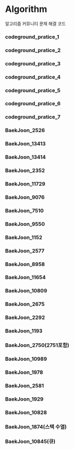 ﻿# Algorithm
알고리즘 커뮤니티 문제 해결 코드

### codeground_pratice_1

### codeground_pratice_2

### codeground_pratice_3

### codeground_pratice_4

### codeground_pratice_5

### codeground_pratice_6

### codeground_pratice_7

### BaekJoon_2526

### BaekJoon_13413

### BaekJoon_13414

### BaekJoon_2352

### BaekJoon_11729

### BaekJoon_9076

### BaekJoon_7510

### BaekJoon_9550

### BaekJoon_1152

### BaekJoon_2577

### BaekJoon_8958

### BaekJoon_11654

### BaekJoon_10809

### BaekJoon_2675

### BaekJoon_2292

### BaekJoon_1193

### BaekJoon_2750(2751포함)

### BaekJoon_10989

### BaekJoon_1978

### BaekJoon_2581

### BaekJoon_1929

### BaekJoon_10828

### BaekJoon_1874(스택 수열)

### BaekJoon_10845(큐)